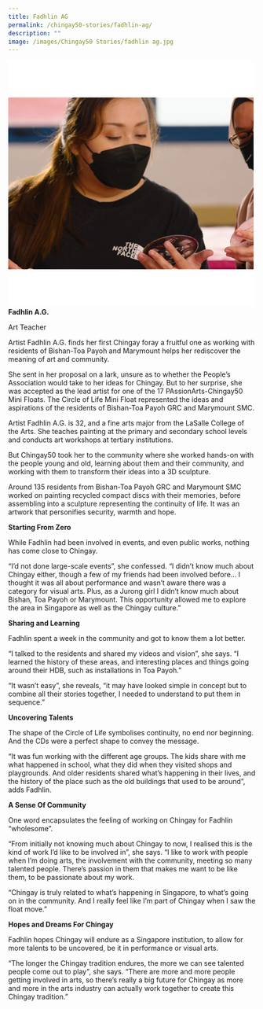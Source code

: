 ```yaml
---
title: Fadhlin AG
permalink: /chingay50-stories/fadhlin-ag/
description: ""
image: /images/Chingay50 Stories/fadhlin ag.jpg
---
```

![Fadhlin A.G.](/images/Chingay50%20Stories/fadhlin%20ag.jpg)
**Fadhlin A.G.**

Art Teacher

Artist Fadhlin A.G. finds her first Chingay foray a fruitful one as working with residents of Bishan-Toa Payoh and Marymount helps her rediscover the meaning of art and community.

She sent in her proposal on a lark, unsure as to whether the People’s Association would take to her ideas for Chingay. But to her surprise, she was accepted as the lead artist for one of the 17 PAssionArts-Chingay50 Mini Floats. The Circle of Life Mini Float represented the ideas and aspirations of the residents of Bishan-Toa Payoh GRC and Marymount SMC.

Artist Fadhlin A.G. is 32, and a fine arts major from the LaSalle College of the Arts. She teaches painting at the primary and secondary school levels and conducts art workshops at tertiary institutions.

But Chingay50 took her to the community where she worked hands-on with the people young and old, learning about them and their community, and working with them to transform their ideas into a 3D sculpture.

Around 135 residents from Bishan-Toa Payoh GRC and Marymount SMC worked on painting recycled compact discs with their memories, before assembling into a sculpture representing the continuity of life. It was an artwork that personifies security, warmth and hope.

**Starting From Zero**

While Fadhlin had been involved in events, and even public works, nothing has come close to Chingay.

“I’d not done large-scale events”, she confessed. “I didn’t know much about Chingay either, though a few of my friends had been involved before… I thought it was all about performance and wasn’t aware there was a category for visual arts. Plus, as a Jurong girl I didn’t know much about Bishan, Toa Payoh or Marymount. This opportunity allowed me to explore the area in Singapore as well as the Chingay culture.”

**Sharing and Learning**

Fadhlin spent a week in the community and got to know them a lot better. 

“I talked to the residents and shared my videos and vision”, she says. “I learned the history of these areas, and interesting places and things going around their HDB, such as installations in Toa Payoh.”

“It wasn’t easy”, she reveals, “it may have looked simple in concept but to combine all their stories together, I needed to understand to put them in sequence.”

**Uncovering Talents**

The shape of the Circle of Life symbolises continuity, no end nor beginning. And the CDs were a perfect shape to convey the message. 

“It was fun working with the different age groups. The kids share with me what happened in school, what they did when they visited shops and playgrounds. And older residents shared what’s happening in their lives, and the history of the place such as the old buildings that used to be around”, adds Fadhlin.

**A Sense Of Community**

One word encapsulates the feeling of working on Chingay for Fadhlin  “wholesome”.

“From initially not knowing much about Chingay to now, I realised this is the kind of work I’d like to be involved in”, she says. “I like to work with people when I’m doing arts, the involvement with the community, meeting so many talented people. There’s passion in them that makes me want to be like them, to be passionate about my work.

“Chingay is truly related to what’s happening in Singapore, to what’s going on in the community. And I really feel like I’m part of Chingay when I saw the float move.”

**Hopes and Dreams For Chingay**

Fadhlin hopes Chingay will endure as a Singapore institution, to allow for more talents to be uncovered, be it in performance or visual arts.

“The longer the Chingay tradition endures, the more we can see talented people come out to play", she says. “There are more and more people getting involved in arts, so there’s really a big future for Chingay as more and more in the arts industry can actually work together to create this Chingay tradition.”